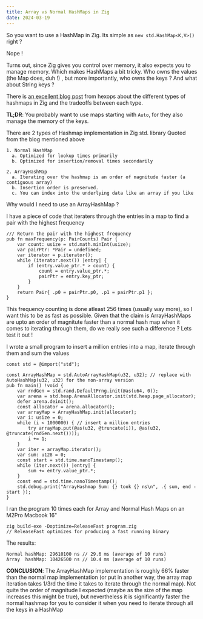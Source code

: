 ```yaml
---
title: Array vs Normal HashMaps in Zig
date: 2024-03-19
---
```


So you want to use a HashMap in Zig. Its simple as `new std.HashMap<K,V>()` right ? 

Nope ! 

Turns out, since Zig gives you control over memory, it also expects you to manage memory. Which
makes HashMaps a bit tricky. Who owns the values (the Map does, duh !) , but more importantly, who owns 
the keys ? And what about String keys ? 

There is [an excellent blog post](https://devlog.hexops.com/2022/zig-hashmaps-explained/) from hexops about the different types of hashmaps in Zig and the tradeoffs between each type. 

**TL;DR**: You probably want to use maps starting with `Auto`, for they also manage the memory of the keys.


There are 2 types of Hashmap implementation in Zig std. library
Quoted from the blog mentioned above
```
1. Normal HashMap 
  a. Optimized for lookup times primarily
  b. Optimized for insertion/removal times secondarily

2. ArrayHashMap  
  a. Iterating over the hashmap is an order of magnitude faster (a contiguous array)
  b. Insertion order is preserved.
  c. You can index into the underlying data like an array if you like
```

Why would I need to use an ArrayHashMap ? 

I have a piece of code that iteraters through the entries in a map to find a pair with the highest frequency
```zig
/// Return the pair with the highest frequency
pub fn maxFrequency(p: PairCounts) Pair {
    var count: usize = std.math.minInt(usize);
    var pairPtr: *Pair = undefined;
    var iterator = p.iterator();
    while (iterator.next()) |entry| {
        if (entry.value_ptr.* > count) {
            count = entry.value_ptr.*;
            pairPtr = entry.key_ptr;
        }
    }
    return Pair{ .p0 = pairPtr.p0, .p1 = pairPtr.p1 };
}
```
This frequency counting is done atleast 256 times (usually way more), so I want this to be as fast as possible. 
Given that the claim is ArrayHashMaps are upto an order of magnitute faster than a normal hash map when it comes to iterating through them, do we really see such a difference ? Lets test it out !

I wrote a small program to insert a million entries into a map, iterate through them and sum the values
```zig
const std = @import("std");

const ArrayHashMap = std.AutoArrayHashMap(u32, u32); // replace with AutoHashMap(u32, u32) for the non-array version
pub fn main() !void {
    var rndGen = std.rand.DefaultPrng.init(@as(u64, 0));
    var arena = std.heap.ArenaAllocator.init(std.heap.page_allocator);
    defer arena.deinit();
    const allocator = arena.allocator();
    var arrayMap = ArrayHashMap.init(allocator);
    var i: usize = 0;
    while (i < 1000000) { // insert a million entries
        try arrayMap.put(@as(u32, @truncate(i)), @as(u32, @truncate(rndGen.next())));
        i += 1;
    }
    var iter = arrayMap.iterator();
    var sum: u128 = 0;
    const start = std.time.nanoTimestamp();
    while (iter.next()) |entry| {
        sum += entry.value_ptr.*;
    }
    const end = std.time.nanoTimestamp();
    std.debug.print("ArrayHashmap Sum: {} took {} ns\n", .{ sum, end - start });
}
``` 
I ran the program 10 times each for Array and Normal Hash Maps on an M2Pro Macbook 16" 
```
zig build-exe -Doptimize=ReleaseFast program.zig
// ReleaseFast optimizes for producing a fast running binary 
``` 
The results:

```
Normal hashMap: 29610100 ns // 29.6 ms (average of 10 runs)
Array  hashMap: 10426500 ns // 10.4 ms (average of 10 runs)
```

**CONCLUSION**: The ArrayHashMap implementation is roughly 66% faster than the normal map implementation (or put in another way, the array map iteration takes 1/3rd the time it takes to iterate through the normal map). Not quite the order of magnitude I expected (maybe as the size of the map increases this might be true), but nevertheless it is significantly faster the normal hashmap for you to consider it when you need to iterate through all the keys in a HashMap
